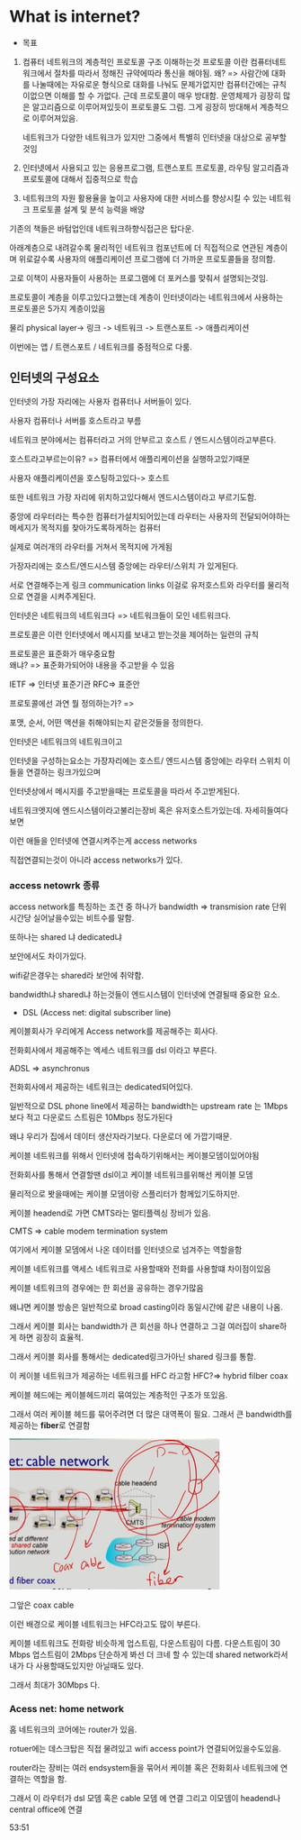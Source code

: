 # What is internet?

- 목표

1.  컴퓨터 네트워크의 계층적인 프로토콜 구조 이해하는것
    프로토콜 이란 컴퓨터네트워크에서 절차를 따라서 정해진 규약에따라 통신을 해야됨.
    왜? => 사람간에 대화를 나눌때에는 자유로운 형식으로 대화를 나눠도 문제가없지만 컴퓨터간에는 규칙이없으면 이해를 할 수 가없다.
    근데 프로토콜이 매우 방대함.
    운영체제가 굉장히 많은 알고리즘으로 이루어져있듯이 프로토콜도 그럼. 그게 굉장히 방대해서 계층적으로 이루어져있음.

    네트워크가 다양한 네트워크가 있지만 그중에서 특별히 인터넷을 대상으로 공부할 것임

2.  인터넷에서 사용되고 있는 응용프로그램, 트랜스포트 프로토콜, 라우팅 알고리즘과 프로토콜에 대해서 집중적으로 학습

3.  네트워크의 자원 활용율을 높이고 사용자에 대한 서비스를 향상시킬 수 있는 네트워크 프로토콜 설계 및 분석 능력을 배양

기존의 책들은 바텀업인데 네트워크하향식접근은 탑다운.

아래계층으로 내려갈수록 물리적인 네트워크 컴포넌트에 더 직접적으로 연관된 계층이며 위로갈수록 사용자의 애플리케이션 프로그램에 더 가까운 프로토콜들을 정의함.

고로 이책이 사용자들이 사용하는 프로그램에 더 포커스를 맞춰서 설명되는것임.

프로토콜이 계층을 이루고있다고했는데 계층이 인터넷이라는 네트워크에서 사용하는 프로토콜은 5가지 계층이있음

물리 physical layer-> 링크 -> 네트워크 -> 트랜스포트 -> 애플리케이션

이번에는 앱 / 트랜스포트 / 네트워크를 중점적으로 다룸.

## 인터넷의 구성요소

인터넷의 가장 자리에는 사용자 컴퓨터나 서버들이 있다.

사용자 컴퓨터나 서버를 호스트라고 부름

네트워크 분야에서는 컴퓨터라고 거의 안부르고 호스트 / 엔드시스템이라고부른다.

호스트라고부르는이유? => 컴퓨터에서 애플리케이션을 실행하고있기때문

사용자 애플리케이션을 호스팅하고있다-> 호스트

또한 네트워크 가장 자리에 위치하고있다해서 엔드시스템이라고 부르기도함.

중앙에 라우터라는 특수한 컴퓨터가설치되어있는데
라우터는 사용자의 전달되어야하는 메세지가 목적지를 찾아가도록하게하는 컴퓨터

실제로 여러개의 라우터를 거쳐서 목적지에 가게됨

가장자리에는 호스트/엔드시스템 중앙에는 라우터/스위치 가 있게된다.

서로 연결해주는게 링크 communication links 이걸로 유저호스트와 라우터를 물리적으로 연결을 시켜주게된다.

인터넷은 네트워크의 네트워크다 => 네트워크들이 모인 네트워크다.

프로토콜은 이런 인터넷에서 메시지를 보내고 받는것을 제어하는 일련의 규칙

프로토콜은 표준화가 매우중요함  
왜냐? => 표준화가되어야 내용을 주고받을 수 있음

IETF => 인터넷 표준기관 RFC=> 표준안

프로토콜에선 과연 뭘 정의하는가? =>

포맷, 순서, 어떤 액션을 취해야되는지 같은것들을 정의한다.

인터넷은 네트워크의 네트워크이고

인터넷을 구성하는요소는 가장자리에는 호스트/ 엔드시스템 중앙에는 라우터 스위치 이들을 연결하는 링크가있으며

인터넷상에서 메시지를 주고받을때는 프로토콜을 따라서 주고받게된다.

네트워크엣지에 엔드시스템이라고불리는장비 혹은 유저호스트가있는데. 자세히들여다보면

이런 애들을 인터넷에 연결시켜주는게 access networks

직접연결되는것이 아니라 access networks가 있다.

### access netowrk 종류

access network를 특징하는 조건 중 하나가 bandwidth => transmision rate
단위시간당 실어날을수있는 비트수를 말함.

또하나는 shared 냐 dedicated냐

보안에서도 차이가있다.

wifi같은경우는 shared라 보안에 취약함.

bandwidth냐 shared냐 하는것들이 엔드시스템이 인터넷에 연결될때 중요한 요소.

- DSL (Access net: digital subscriber line)

케이블회사가 우리에게 Access network를 제공해주는 회사다.

전화회사에서 제공해주는 엑세스 네트워크를 dsl 이라고 부른다.

ADSL => asynchronus

전화회사에서 제공하는 네트워크는 dedicated되어있다.

일반적으로 DSL phone line에서 제공하는 bandwidth는 upstream rate 는 1Mbps보다 적고
다운로드 스트림은 10Mbps 정도가된다

왜냐 우리가 집에서 데이터 생산자라기보다. 다운로더 에 가깝기때문.

케이블 네트워크를 위해서 인터넷에 접속하기위해서는 케이블모뎀이있어야됨

전화회사를 통해서 연결할땐 dsl이고 케이블 네트워크를위해선 케이블 모뎀

물리적으로 봣을때에는 케이블 모뎀이랑 스플리터가 함께있기도하지만.

케이블 headend로 가면 CMTS라는 멀티플렉싱 장비가 있음.

CMTS => cable modem termination system

여기에서 케이블 모뎀에서 나온 데이터를 인터넷으로 넘겨주는 역할을함

케이블 네트워크를 액세스 네트워크로 사용할때와 전화를 사용할떄 차이점이있음

케이블 네트워크의 경우에는 한 회선을 공유하는 경우가많음

왜냐면 케이블 방송은 일반적으로 broad casting이라 동일시간에 같은 내용이 나옴.

그래서 케이블 회사는 bandwidth가 큰 회선을 하나 연결하고 그걸 여러집이 share하게 하면 굉장히 효율적.

그래서 케이블 회사를 통해서는 dedicated링크가아닌 shared 링크를 통함.

이 케이블 네트워크가 제공하는 네트워크를 HFC 라고함 HFC?=> hybrid filber coax

케이블 헤드에는 케이블헤드끼리 묶여있는 계층적인 구조가 또있음.

그래서 여러 케이블 헤드를 묶어주려면 더 많은 대역폭이 필요. 그래서 큰 bandwidth를 제공하는 **fiber**로 연결함

![alt text](image.png)

그앞은 coax cable

이런 배경으로 케이블 네트워크는 HFC라고도 많이 부른다.

케이블 네트워크도 전화랑 비슷하게 업스트림, 다운스트림이 다름.
다운스트림이 30 Mbps 업스트림이 2Mbps
단순하게 봐선 더 크네 할 수 있는데 shared network라서 내가 다 사용할때도있지만 아닐때도 있다.

그래서 최대가 30Mbps 다.

### Acess net: home network

홈 네트워크의 코어에는 router가 있음.

rotuer에는 데스크탑은 직접 물려있고 wifi access point가 연결되어있을수도있음.

router라는 장비는 여러 endsystem들을 묶어서 케이블 혹은 전화회사 네트워크에 연결하는 역할을 함.

그래서 이 라우터가 dsl 모뎀 혹은 cable 모뎀 에 연결 그리고 이모뎀이 headend나 central office에 연결

53:51
